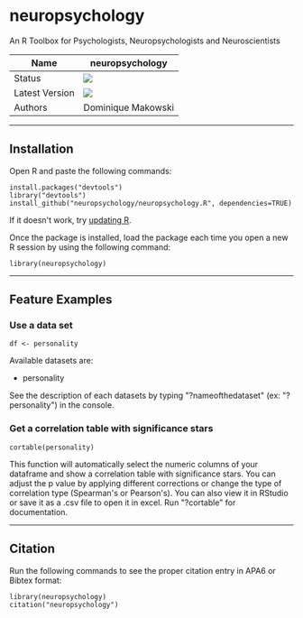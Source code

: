 # neuropsychology
An R Toolbox for Psychologists, Neuropsychologists and Neuroscientists

|Name|neuropsychology|
|----------------|---|
|Status|![](https://img.shields.io/badge/status-stable-brightgreen.svg)|
|Latest Version|![](https://img.shields.io/badge/version-0.1-brightgreen.svg)|
|Authors|Dominique Makowski|

---
## Installation

Open R and paste the following commands:

```
install.packages("devtools")
library("devtools")
install_github("neuropsychology/neuropsychology.R", dependencies=TRUE)
```

If it doesn't work, try [updating R](https://www.google.fr/webhp?sourceid=chrome-instant&ion=1&espv=2&ie=UTF-8#q=update%20r).

Once the package is installed, load the package each time you open a new R session by using the following command:

```
library(neuropsychology)
```

---
## Feature Examples

### Use a data set
```
df <- personality
```

Available datasets are:
- personality

See the description of each datasets by typing "?nameofthedataset" (ex: "?personality") in the console.

### Get a correlation table with significance stars
```
cortable(personality)
```
This function will automatically select the numeric columns of your dataframe and show a correlation table with significance stars.
You can adjust the p value by applying different corrections or change the type of correlation type (Spearman's or Pearson's). You can also view it in RStudio or save it as a .csv file to open it in excel. Run "?cortable" for documentation.

---
## Citation

Run the following commands to see the proper citation entry in APA6 or Bibtex format:
```
library(neuropsychology)
citation("neuropsychology")
```
